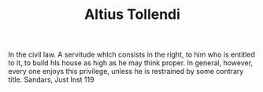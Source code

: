 ---
title: Altius Tollendi
permalink: "/definitions/altius-tollendi.html"
body: In the civil law. A servitude whlch consists in the right, to him who is entitled
  to it, to build hls house as high as he may think proper. In general, however, every
  one enjoys this privilege, unless he is restrained by some contrary title. Sandars,
  Just Inst 119
published_at: '2018-07-07'
layout: post
---